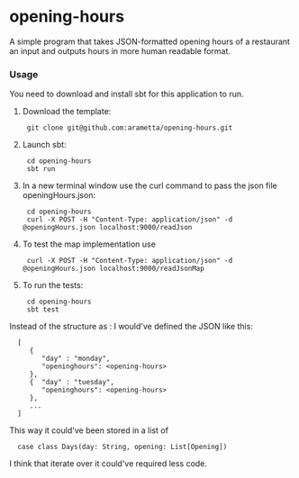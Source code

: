 # opening-hours
A simple program that takes JSON-formatted opening hours of a restaurant an input and outputs hours in more human readable format.

### Usage
You need to download and install sbt for this application to run.

1. Download the template:

        git clone git@github.com:arametta/opening-hours.git

2. Launch sbt:

        cd opening-hours
        sbt run

3. In a new terminal window use the curl command to pass the json file openingHours.json:

        cd opening-hours
        curl -X POST -H "Content-Type: application/json" -d @openingHours.json localhost:9000/readJson

4. To test the map implementation use

        curl -X POST -H "Content-Type: application/json" -d @openingHours.json localhost:9000/readJsonMap

5. To run the tests:

        cd opening-hours
        sbt test

Instead of the structure as <days-of-the-week>:<opening-hours> I would've defined the JSON like this:

      [
         {
            "day" : "monday",
            "openinghours": <opening-hours>
         },
         {  "day" : "tuesday",
            "openinghours": <opening-hours>
         },
         ...
      ]

This way it could've been stored in a list of

      case class Days(day: String, opening: List[Opening])

I think that iterate over it could've required less code.